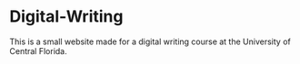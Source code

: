 # Digital-Writing

This is a small website made for a digital writing course at the University of Central Florida.
